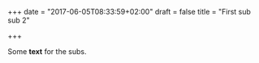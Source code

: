 +++
date = "2017-06-05T08:33:59+02:00"
draft = false
title = "First sub sub 2"

+++

Some **text** for the subs.